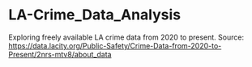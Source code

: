 # LA-Crime_Data_Analysis

Exploring freely available LA crime data from 2020 to present. Source: https://data.lacity.org/Public-Safety/Crime-Data-from-2020-to-Present/2nrs-mtv8/about_data
